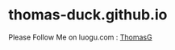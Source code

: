 # thomas-duck.github.io

Please Follow Me on luogu.com : [ThomasG](https://www.luogu.com.cn/user/315440)
